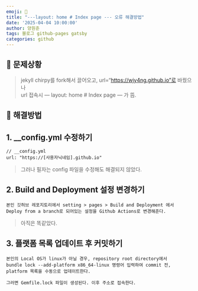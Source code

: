 ```yaml
---
emoji: 🔮
title: "---layout: home # Index page --- 오류 해결방법"
date: '2025-04-04 10:00:00'
author: 양원준
tags: 블로그 github-pages gatsby
categories: github
---
```


## 📌 문제상황
> jekyll chirpy를 fork해서 끌어오고, url=“https://wjy4ng.github.io”로 바꿨으나\
url 접속시 — layout: home # Index page — 가 뜸.

## 📌 해결방법
## 1. __config.yml 수정하기
```
// __config.yml
url: "https://[사용자닉네임].github.io"
```
> 그러나 필자는 config 파일을 수정해도 해결되지 않았다.

## 2. Build and Deployment 설정 변경하기
```
본인 깃허브 레포지토리에서 setting > pages > Build and Deployment 에서
Deploy from a branch로 되어있는 설정을 Github Actions로 변경해준다.
```
> 아직은 똑같았다.

## 3. 플랫폼 목록 업데이트 후 커밋하기
```
본인의 Local OS가 linux가 아닐 경우, repository root directory에서
bundle lock --add-platform x86_64-linux 명령어 입력하여 commit 전,
platform 목록을 수동으로 업데이트한다.

그러면 Gemfile.lock 파일이 생성된다. 이후 주소로 접속한다.
```
```toc
```